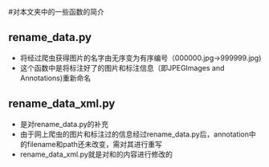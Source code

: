#对本文夹中的一些函数的简介

## rename_data.py
* 将经过爬虫获得图片的名字由无序变为有序编号（000000.jpg->999999.jpg)
* 这个函数中是将标注好了的图片和标注信息（即JPEGImages and Annotations)重新命名

## rename_data_xml.py
* 是对rename_data.py的补充
* 由于网上爬虫的图片和标注过的信息经过rename_data.py后，annotation中的filename和path还未改变，需对其进行重写
* rename_data_xml.py就是对<filename>和<path>的内容进行修改的

